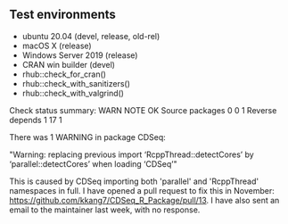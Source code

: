 ## Test environments
* ubuntu 20.04 (devel, release, old-rel)
* macOS X (release)
* Windows Server 2019 (release)
* CRAN win builder (devel)
* rhub::check_for_cran()
* rhub::check_with_sanitizers()
* rhub::check_with_valgrind()

Check status summary:
                  WARN NOTE OK
  Source packages    0    0  1
  Reverse depends    1   17  1

There was 1 WARNING in package CDSeq:

"Warning: replacing previous import ‘RcppThread::detectCores’ by ‘parallel::detectCores’ when loading ‘CDSeq’"

This is caused by CDSeq importing both 'parallel' and 'RcppThread' namespaces in full. I have opened a pull request to fix this in November: https://github.com/kkang7/CDSeq_R_Package/pull/13. I have also sent an email to the maintainer last week, with no response.

